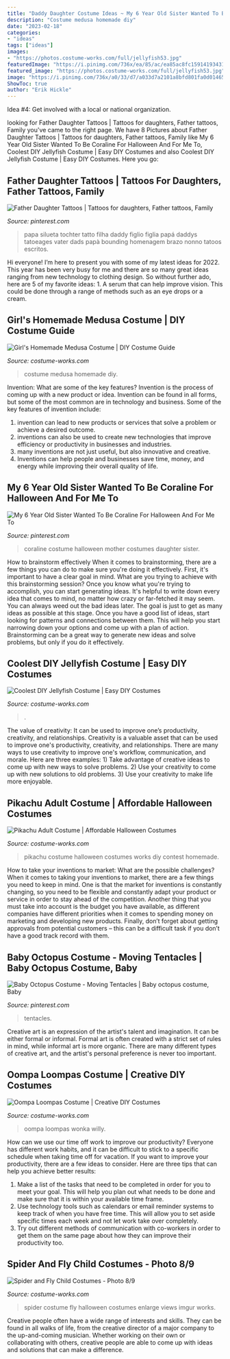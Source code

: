 ```yaml
---
title: "Daddy Daughter Costume Ideas ~ My 6 Year Old Sister Wanted To Be Coraline For Halloween And For Me To"
description: "Costume medusa homemade diy"
date: "2023-02-18"
categories:
- "ideas"
tags: ["ideas"]
images:
- "https://photos.costume-works.com/full/jellyfish53.jpg"
featuredImage: "https://i.pinimg.com/736x/ea/85/ac/ea85ac8fc1591419343125b7ee5b2d36.jpg"
featured_image: "https://photos.costume-works.com/full/jellyfish53.jpg"
image: "https://i.pinimg.com/736x/a0/33/d7/a033d7a2101a8bfd801fa0d014657683.jpg"
ShowToc: true
author: "Erik Hickle"
---
```



Idea #4: Get involved with a local or national organization.
 

	

		
looking for Father Daughter Tattoos | Tattoos for daughters, Father tattoos, Family you've came to the right page. We have 8 Pictures about Father Daughter Tattoos | Tattoos for daughters, Father tattoos, Family like My 6 Year Old Sister Wanted To Be Coraline For Halloween And For Me To, Coolest DIY Jellyfish Costume | Easy DIY Costumes and also Coolest DIY Jellyfish Costume | Easy DIY Costumes. Here you go:
		
    
## Father Daughter Tattoos | Tattoos For Daughters, Father Tattoos, Family

<img loading=lazy src="https://i.pinimg.com/736x/e2/28/03/e228030251c258a9fd2875787ac8d572.jpg" onerror="this.onerror=null;this.src='https://tse1.mm.bing.net/th?id=OIP.jfSbahKtPEXK8RudFJbf4QHaLH&amp;pid=15.1';" alt="Father Daughter Tattoos | Tattoos for daughters, Father tattoos, Family">

_Source: pinterest.com_

>papa silueta tochter tatto filha daddy figlio figlia papá daddys tatoeages vater dads papà bounding homenagem brazo nonno tatoos escritos. 

	

Hi everyone! I’m here to present you with some of my latest ideas for 2022. This year has been very busy for me and there are so many great ideas ranging from new technology to clothing design. So without further ado, here are 5 of my favorite ideas: 1. A serum that can help improve vision. This could be done through a range of methods such as an eye drops or a cream. 
    
## Girl&#039;s Homemade Medusa Costume | DIY Costume Guide

<img loading=lazy src="https://photos.costume-works.com/full/medusa139.jpg" onerror="this.onerror=null;this.src='https://tse1.mm.bing.net/th?id=OIP.mpsJAW9GzkZjSsJqrYWHjAHaKL&amp;pid=15.1';" alt="Girl&#039;s Homemade Medusa Costume | DIY Costume Guide">

_Source: costume-works.com_

>costume medusa homemade diy. 

	

Invention: What are some of the key features?
Invention is the process of coming up with a new product or idea. Invention can be found in all forms, but some of the most common are in technology and business. Some of the key features of invention include:
1. invention can lead to new products or services that solve a problem or achieve a desired outcome.
2. inventions can also be used to create new technologies that improve efficiency or productivity in businesses and industries. 
3. many inventions are not just useful, but also innovative and creative. 
4. Inventions can help people and businesses save time, money, and energy while improving their overall quality of life.

    
## My 6 Year Old Sister Wanted To Be Coraline For Halloween And For Me To

<img loading=lazy src="https://i.pinimg.com/736x/a0/33/d7/a033d7a2101a8bfd801fa0d014657683.jpg" onerror="this.onerror=null;this.src='https://tse2.mm.bing.net/th?id=OIP.zu8CNiKlmE3W8J3TMnTK2gHaJ3&amp;pid=15.1';" alt="My 6 Year Old Sister Wanted To Be Coraline For Halloween And For Me To">

_Source: pinterest.com_

>coraline costume halloween mother costumes daughter sister. 

	

How to brainstorm effectively
When it comes to brainstorming, there are a few things you can do to make sure you're doing it effectively. First, it's important to have a clear goal in mind. What are you trying to achieve with this brainstorming session? Once you know what you're trying to accomplish, you can start generating ideas. It's helpful to write down every idea that comes to mind, no matter how crazy or far-fetched it may seem. You can always weed out the bad ideas later. The goal is just to get as many ideas as possible at this stage. Once you have a good list of ideas, start looking for patterns and connections between them. This will help you start narrowing down your options and come up with a plan of action. Brainstorming can be a great way to generate new ideas and solve problems, but only if you do it effectively.

    
## Coolest DIY Jellyfish Costume | Easy DIY Costumes

<img loading=lazy src="https://photos.costume-works.com/full/jellyfish53.jpg" onerror="this.onerror=null;this.src='https://tse3.mm.bing.net/th?id=OIP.8wfEpIuJpTAaYF2G35L9AwHaLl&amp;pid=15.1';" alt="Coolest DIY Jellyfish Costume | Easy DIY Costumes">

_Source: costume-works.com_

>. 

	

The value of creativity: It can be used to improve one’s productivity, creativity, and relationships.
Creativity is a valuable asset that can be used to improve one's productivity, creativity, and relationships. There are many ways to use creativity to improve one's workflow, communication, and morale. Here are three examples: 1) Take advantage of creative ideas to come up with new ways to solve problems. 2) Use your creativity to come up with new solutions to old problems. 3) Use your creativity to make life more enjoyable.

    
## Pikachu Adult Costume | Affordable Halloween Costumes

<img loading=lazy src="https://photos.costume-works.com/full/pikachu2.jpg" onerror="this.onerror=null;this.src='https://tse4.mm.bing.net/th?id=OIP.Xqgof30OB_Nq8w1cIlKsEgHaKz&amp;pid=15.1';" alt="Pikachu Adult Costume | Affordable Halloween Costumes">

_Source: costume-works.com_

>pikachu costume halloween costumes works diy contest homemade. 

	

How to take your inventions to market: What are the possible challenges?
When it comes to taking your inventions to market, there are a few things you need to keep in mind. One is that the market for inventions is constantly changing, so you need to be flexible and constantly adapt your product or service in order to stay ahead of the competition. Another thing that you must take into account is the budget you have available, as different companies have different priorities when it comes to spending money on marketing and developing new products. Finally, don’t forget about getting approvals from potential customers – this can be a difficult task if you don’t have a good track record with them.

    
## Baby Octopus Costume - Moving Tentacles | Baby Octopus Costume, Baby

<img loading=lazy src="https://i.pinimg.com/736x/ea/85/ac/ea85ac8fc1591419343125b7ee5b2d36.jpg" onerror="this.onerror=null;this.src='https://tse4.mm.bing.net/th?id=OIP.MmGa89ZOHDPdnIaUVfbj5AAAAA&amp;pid=15.1';" alt="Baby Octopus Costume - Moving Tentacles | Baby octopus costume, Baby">

_Source: pinterest.com_

>tentacles. 

	

Creative art is an expression of the artist's talent and imagination. It can be either formal or informal. Formal art is often created with a strict set of rules in mind, while informal art is more organic. There are many different types of creative art, and the artist's personal preference is never too important.

    
## Oompa Loompas Costume | Creative DIY Costumes

<img loading=lazy src="https://photos.costume-works.com/full/oompa_loompas.jpg" onerror="this.onerror=null;this.src='https://tse3.mm.bing.net/th?id=OIP.YcZJ59ThxL2GGGJApSa4rwHaJ6&amp;pid=15.1';" alt="Oompa Loompas Costume | Creative DIY Costumes">

_Source: costume-works.com_

>oompa loompas wonka willy. 

	

How can we use our time off work to improve our productivity?
Everyone has different work habits, and it can be difficult to stick to a specific schedule when taking time off for vacation. If you want to improve your productivity, there are a few ideas to consider. Here are three tips that can help you achieve better results: 
1. Make a list of the tasks that need to be completed in order for you to meet your goal. This will help you plan out what needs to be done and make sure that it is within your available time frame. 
2. Use technology tools such as calendars or email reminder systems to keep track of when you have free time. This will allow you to set aside specific times each week and not let work take over completely. 
3. Try out different methods of communication with co-workers in order to get them on the same page about how they can improve their productivity too.

    
## Spider And Fly Child Costumes - Photo 8/9

<img loading=lazy src="http://photos.costume-works.com/full/spider_n_fly7.jpg" onerror="this.onerror=null;this.src='https://tse2.mm.bing.net/th?id=OIP.oHeFK_itPIneCK80fyduvgHaJ3&amp;pid=15.1';" alt="Spider and Fly Child Costumes - Photo 8/9">

_Source: costume-works.com_

>spider costume fly halloween costumes enlarge views imgur works. 

	

Creative people often have a wide range of interests and skills. They can be found in all walks of life, from the creative director of a major company to the up-and-coming musician. Whether working on their own or collaborating with others, creative people are able to come up with ideas and solutions that can make a difference.

